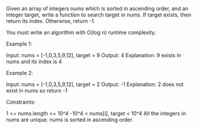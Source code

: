 Given an array of integers nums which is sorted in ascending order, and an
integer target, write a function to search target in nums. If target exists,
then return its index. Otherwise, return -1.

You must write an algorithm with O(log n) runtime complexity.


Example 1:


Input: nums = [-1,0,3,5,9,12], target = 9
Output: 4
Explanation: 9 exists in nums and its index is 4


Example 2:


Input: nums = [-1,0,3,5,9,12], target = 2
Output: -1
Explanation: 2 does not exist in nums so return -1



Constraints:


1 <= nums.length <= 10^4
-10^4 < nums[i], target < 10^4
All the integers in nums are unique.
nums is sorted in ascending order.




